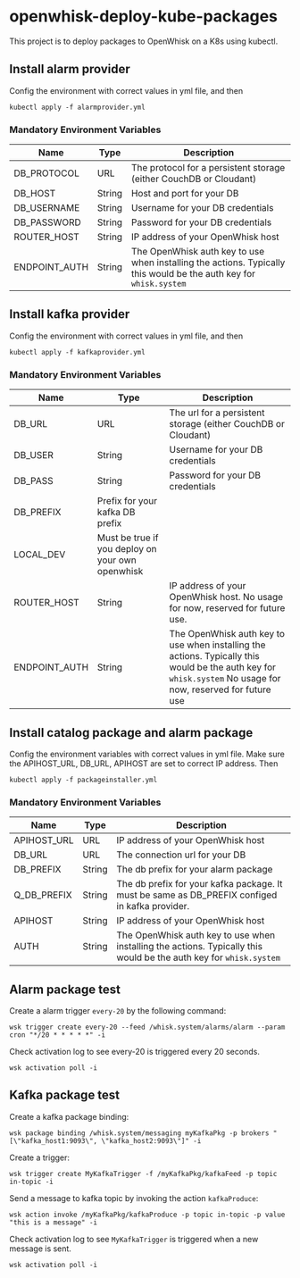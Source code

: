# openwhisk-deploy-kube-packages

This project is to deploy packages to OpenWhisk on a K8s using kubectl.

## Install alarm provider

Config the environment with correct values in yml file, and then
```
kubectl apply -f alarmprovider.yml
```
### Mandatory Environment Variables
|Name|Type|Description|
|---|---|---|
|DB_PROTOCOL|URL|The protocol for a persistent storage (either CouchDB or Cloudant)|
|DB_HOST|String|Host and port for your DB |
|DB_USERNAME|String|Username for your DB credentials|
|DB_PASSWORD|String|Password for your DB credentials|
|ROUTER_HOST|String|IP address of your OpenWhisk host|
|ENDPOINT_AUTH|String|The OpenWhisk auth key to use when installing the actions. Typically this would be the auth key for `whisk.system`|

## Install kafka provider
Config the environment with correct values in yml file, and then
```
kubectl apply -f kafkaprovider.yml
```
### Mandatory Environment Variables
|Name|Type|Description|
|---|---|---|
|DB_URL|URL|The url for a persistent storage (either CouchDB or Cloudant)|
|DB_USER|String|Username for your DB credentials|
|DB_PASS|String|Password for your DB credentials|
|DB_PREFIX|Prefix for your kafka DB prefix|
|LOCAL_DEV|Must be true if you deploy on your own openwhisk|
|ROUTER_HOST|String|IP address of your OpenWhisk host. No usage for now, reserved for future use. |
|ENDPOINT_AUTH|String|The OpenWhisk auth key to use when installing the actions. Typically this would be the auth key for `whisk.system` No usage for now, reserved for future use|

## Install catalog package and alarm package
Config the environment variables with correct values in yml file. Make sure the APIHOST_URL, DB_URL, APIHOST are set to correct IP address. Then
```
kubectl apply -f packageinstaller.yml
```


### Mandatory Environment Variables
|Name|Type|Description|
|---|---|---|
|APIHOST_URL|URL|IP address of your OpenWhisk host|
|DB_URL|URL|The connection url for your DB |
|DB_PREFIX|String|The db prefix for your alarm package|
|Q_DB_PREFIX|String|The db prefix for your kafka package. It must be same as DB_PREFIX configed in kafka provider. |
|APIHOST|String|IP address of your OpenWhisk host|
|AUTH|String|The OpenWhisk auth key to use when installing the actions. Typically this would be the auth key for `whisk.system`|

## Alarm package test
Create a alarm trigger `every-20` by the following command:
```
wsk trigger create every-20 --feed /whisk.system/alarms/alarm --param cron "*/20 * * * * *" -i
```
Check activation log to see every-20 is triggered every 20 seconds.
```
wsk activation poll -i
```
## Kafka package test
Create a kafka package binding:
```
wsk package binding /whisk.system/messaging myKafkaPkg -p brokers "[\"kafka_host1:9093\", \"kafka_host2:9093\"]" -i
```
Create a trigger:
```
wsk trigger create MyKafkaTrigger -f /myKafkaPkg/kafkaFeed -p topic in-topic -i
```
Send a message to kafka topic by invoking the action `kafkaProduce`:
```
wsk action invoke /myKafkaPkg/kafkaProduce -p topic in-topic -p value "this is a message" -i
```
Check activation log to see `MyKafkaTrigger` is triggered when a new message is sent.
```
wsk activation poll -i
```
